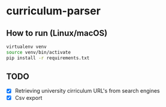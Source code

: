 # curriculum-parser

## How to run (Linux/macOS)
```bash
virtualenv venv
source venv/bin/activate
pip install -r requirements.txt
```
## TODO
- [x] Retrieving university cirriculum URL's from search engines
- [x] Csv export
